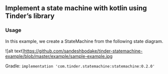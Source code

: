 ## Implement a state machine with kotlin using Tinder’s library

### Usage

In this example, we create a StateMachine from the following state diagram.


![alt text]https://github.com/sandeshbodake/tinder-statemachine-example/blob/master/example/sample-example.jpg

Gradle:
```implementation 'com.tinder.statemachine:statemachine:0.2.0'```
